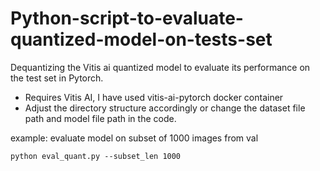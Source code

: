 # Python-script-to-evaluate-quantized-model-on-tests-set
Dequantizing the Vitis ai quantized model to evaluate its performance on the test set in Pytorch. 

  - Requires Vitis AI, I have used vitis-ai-pytorch docker container
  - Adjust the directory structure accordingly or change the dataset file path and model file path in the code.

example: evaluate model on subset of 1000 images from val
```
python eval_quant.py --subset_len 1000
```
